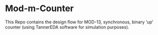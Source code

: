 # Mod-m-Counter
This Repo contains the design flow for MOD-13, synchronous, binary ‘up’ counter (using TannerEDA software for simulation purposes).
